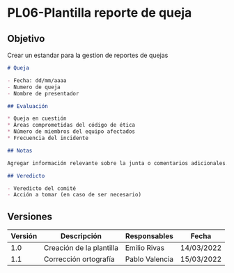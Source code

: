 # PL06-Plantilla reporte de queja

## Objetivo

Crear un estandar para la gestion de reportes de quejas

```md
# Queja

- Fecha: dd/mm/aaaa
- Numero de queja
- Nombre de presentador

## Evaluación

* Queja en cuestión
* Áreas comprometidas del código de ética
* Número de miembros del equipo afectados
* Frecuencia del incidente

## Notas

Agregar información relevante sobre la junta o comentarios adicionales.

## Veredicto

- Veredicto del comité
- Acción a tomar (en caso de ser necesario)

```

## Versiones

| Versión | Descripción                      | Responsables   | Fecha      |
| ------- | -------------------------------- | -------------- | ---------- |
| 1.0     | Creación de la plantilla         | Emilio Rivas | 14/03/2022 |
| 1.1 | Corrección ortografía | Pablo Valencia | 15/03/2022 |
